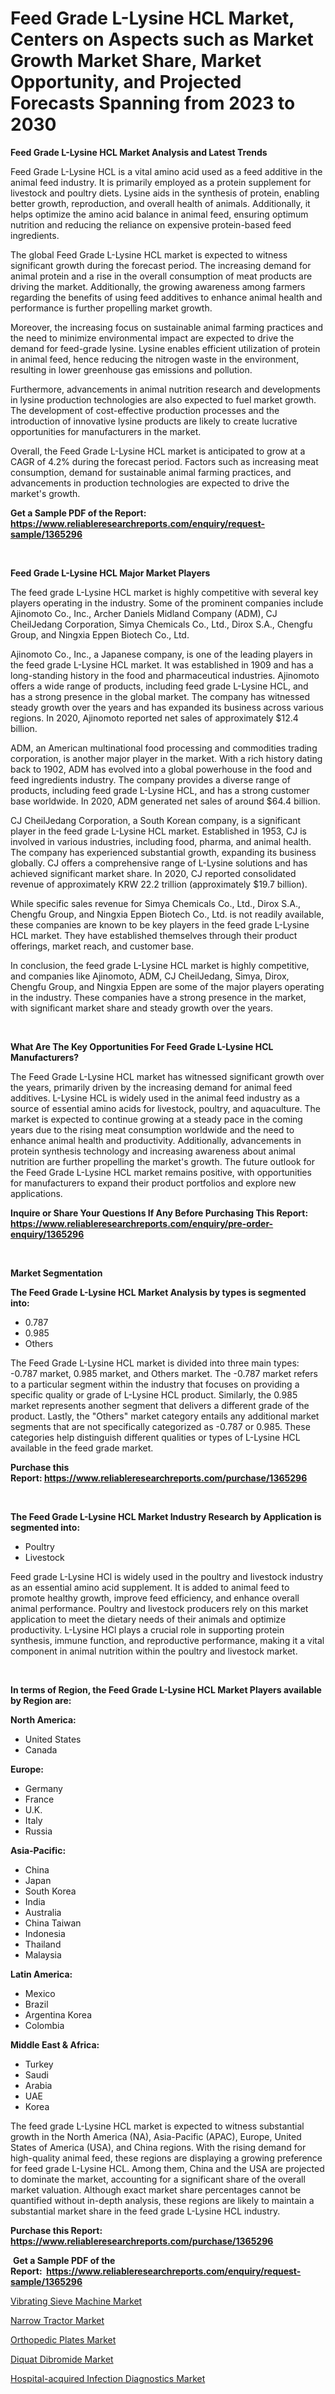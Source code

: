<p><h1>Feed Grade L-Lysine HCL Market, Centers on Aspects such as Market Growth Market Share, Market Opportunity, and Projected Forecasts Spanning from 2023 to 2030</h1></p><p><strong>Feed Grade L-Lysine HCL Market Analysis and Latest Trends</strong></p>
<p><p>Feed Grade L-Lysine HCL is a vital amino acid used as a feed additive in the animal feed industry. It is primarily employed as a protein supplement for livestock and poultry diets. Lysine aids in the synthesis of protein, enabling better growth, reproduction, and overall health of animals. Additionally, it helps optimize the amino acid balance in animal feed, ensuring optimum nutrition and reducing the reliance on expensive protein-based feed ingredients.</p><p>The global Feed Grade L-Lysine HCL market is expected to witness significant growth during the forecast period. The increasing demand for animal protein and a rise in the overall consumption of meat products are driving the market. Additionally, the growing awareness among farmers regarding the benefits of using feed additives to enhance animal health and performance is further propelling market growth.</p><p>Moreover, the increasing focus on sustainable animal farming practices and the need to minimize environmental impact are expected to drive the demand for feed-grade lysine. Lysine enables efficient utilization of protein in animal feed, hence reducing the nitrogen waste in the environment, resulting in lower greenhouse gas emissions and pollution.</p><p>Furthermore, advancements in animal nutrition research and developments in lysine production technologies are also expected to fuel market growth. The development of cost-effective production processes and the introduction of innovative lysine products are likely to create lucrative opportunities for manufacturers in the market.</p><p>Overall, the Feed Grade L-Lysine HCL market is anticipated to grow at a CAGR of 4.2% during the forecast period. Factors such as increasing meat consumption, demand for sustainable animal farming practices, and advancements in production technologies are expected to drive the market's growth.</p></p>
<p><strong>Get a Sample PDF of the Report:&nbsp; <a href="https://www.reliableresearchreports.com/enquiry/request-sample/1365296">https://www.reliableresearchreports.com/enquiry/request-sample/1365296</a></strong></p>
<p>&nbsp;</p>
<p><strong>Feed Grade L-Lysine HCL Major Market Players</strong></p>
<p><p>The feed grade L-Lysine HCL market is highly competitive with several key players operating in the industry. Some of the prominent companies include Ajinomoto Co., Inc., Archer Daniels Midland Company (ADM), CJ CheilJedang Corporation, Simya Chemicals Co., Ltd., Dirox S.A., Chengfu Group, and Ningxia Eppen Biotech Co., Ltd.</p><p>Ajinomoto Co., Inc., a Japanese company, is one of the leading players in the feed grade L-Lysine HCL market. It was established in 1909 and has a long-standing history in the food and pharmaceutical industries. Ajinomoto offers a wide range of products, including feed grade L-Lysine HCL, and has a strong presence in the global market. The company has witnessed steady growth over the years and has expanded its business across various regions. In 2020, Ajinomoto reported net sales of approximately $12.4 billion.</p><p>ADM, an American multinational food processing and commodities trading corporation, is another major player in the market. With a rich history dating back to 1902, ADM has evolved into a global powerhouse in the food and feed ingredients industry. The company provides a diverse range of products, including feed grade L-Lysine HCL, and has a strong customer base worldwide. In 2020, ADM generated net sales of around $64.4 billion.</p><p>CJ CheilJedang Corporation, a South Korean company, is a significant player in the feed grade L-Lysine HCL market. Established in 1953, CJ is involved in various industries, including food, pharma, and animal health. The company has experienced substantial growth, expanding its business globally. CJ offers a comprehensive range of L-Lysine solutions and has achieved significant market share. In 2020, CJ reported consolidated revenue of approximately KRW 22.2 trillion (approximately $19.7 billion).</p><p>While specific sales revenue for Simya Chemicals Co., Ltd., Dirox S.A., Chengfu Group, and Ningxia Eppen Biotech Co., Ltd. is not readily available, these companies are known to be key players in the feed grade L-Lysine HCL market. They have established themselves through their product offerings, market reach, and customer base.</p><p>In conclusion, the feed grade L-Lysine HCL market is highly competitive, and companies like Ajinomoto, ADM, CJ CheilJedang, Simya, Dirox, Chengfu Group, and Ningxia Eppen are some of the major players operating in the industry. These companies have a strong presence in the market, with significant market share and steady growth over the years.</p></p>
<p>&nbsp;</p>
<p><strong>What Are The Key Opportunities For Feed Grade L-Lysine HCL Manufacturers?</strong></p>
<p><p>The Feed Grade L-Lysine HCL market has witnessed significant growth over the years, primarily driven by the increasing demand for animal feed additives. L-Lysine HCL is widely used in the animal feed industry as a source of essential amino acids for livestock, poultry, and aquaculture. The market is expected to continue growing at a steady pace in the coming years due to the rising meat consumption worldwide and the need to enhance animal health and productivity. Additionally, advancements in protein synthesis technology and increasing awareness about animal nutrition are further propelling the market's growth. The future outlook for the Feed Grade L-Lysine HCL market remains positive, with opportunities for manufacturers to expand their product portfolios and explore new applications.</p></p>
<p><strong>Inquire or Share Your Questions If Any Before Purchasing This Report: <a href="https://www.reliableresearchreports.com/enquiry/pre-order-enquiry/1365296">https://www.reliableresearchreports.com/enquiry/pre-order-enquiry/1365296</a></strong></p>
<p>&nbsp;</p>
<p><strong>Market Segmentation</strong></p>
<p><strong>The Feed Grade L-Lysine HCL Market Analysis by types is segmented into:</strong></p>
<p><ul><li>0.787</li><li>0.985</li><li>Others</li></ul></p>
<p><p>The Feed Grade L-Lysine HCL market is divided into three main types: -0.787 market, 0.985 market, and Others market. The -0.787 market refers to a particular segment within the industry that focuses on providing a specific quality or grade of L-Lysine HCL product. Similarly, the 0.985 market represents another segment that delivers a different grade of the product. Lastly, the "Others" market category entails any additional market segments that are not specifically categorized as -0.787 or 0.985. These categories help distinguish different qualities or types of L-Lysine HCL available in the feed grade market.</p></p>
<p><strong>Purchase this Report:&nbsp;<a href="https://www.reliableresearchreports.com/purchase/1365296">https://www.reliableresearchreports.com/purchase/1365296</a></strong></p>
<p>&nbsp;</p>
<p><strong>The Feed Grade L-Lysine HCL Market Industry Research by Application is segmented into:</strong></p>
<p><ul><li>Poultry</li><li>Livestock</li></ul></p>
<p><p>Feed grade L-Lysine HCl is widely used in the poultry and livestock industry as an essential amino acid supplement. It is added to animal feed to promote healthy growth, improve feed efficiency, and enhance overall animal performance. Poultry and livestock producers rely on this market application to meet the dietary needs of their animals and optimize productivity. L-Lysine HCl plays a crucial role in supporting protein synthesis, immune function, and reproductive performance, making it a vital component in animal nutrition within the poultry and livestock market.</p></p>
<p>&nbsp;</p>
<p><strong>In terms of Region, the Feed Grade L-Lysine HCL Market Players available by Region are:</strong></p>
<p>
    <p> <strong> North America: </strong>
        <ul>
            <li>United States</li>
            <li>Canada</li>
        </ul>
        </p> 
    <p> <strong> Europe: </strong>
        <ul>
            <li>Germany</li>
            <li>France</li>
            <li>U.K.</li>
            <li>Italy</li>
            <li>Russia</li>
        </ul>
        </p> 
    <p> <strong> Asia-Pacific: </strong>
        <ul>
            <li>China</li>
            <li>Japan</li>
            <li>South Korea</li>
            <li>India</li>
            <li>Australia</li>
            <li>China Taiwan</li>
            <li>Indonesia</li>
            <li>Thailand</li>
            <li>Malaysia</li>
        </ul>
        </p> 
    <p> <strong> Latin America: </strong>
        <ul>
            <li>Mexico</li>
            <li>Brazil</li>
            <li>Argentina Korea</li>
            <li>Colombia</li>
        </ul>
        </p> 
    <p> <strong> Middle East & Africa: </strong>
        <ul>
            <li>Turkey</li>
            <li>Saudi</li>
            <li>Arabia</li>
            <li>UAE</li>
            <li>Korea</li>
        </ul>
    </p>
    </p>
<p><p>The feed grade L-Lysine HCL market is expected to witness substantial growth in the North America (NA), Asia-Pacific (APAC), Europe, United States of America (USA), and China regions. With the rising demand for high-quality animal feed, these regions are displaying a growing preference for feed grade L-Lysine HCL. Among them, China and the USA are projected to dominate the market, accounting for a significant share of the overall market valuation. Although exact market share percentages cannot be quantified without in-depth analysis, these regions are likely to maintain a substantial market share in the feed grade L-Lysine HCL industry.</p></p>
<p><strong>Purchase this Report: <a href="https://www.reliableresearchreports.com/purchase/1365296">https://www.reliableresearchreports.com/purchase/1365296</a></strong></p>
<p>&nbsp;<strong>Get a Sample PDF of the Report:&nbsp;&nbsp;<a href="https://www.reliableresearchreports.com/enquiry/request-sample/1365296">https://www.reliableresearchreports.com/enquiry/request-sample/1365296</a></strong></p>
<p><strong></strong></p>
<p><p><a href="https://www.linkedin.com/pulse/decoding-vibrating-sieve-machine-market-deep-dive-latest-idshe/">Vibrating Sieve Machine Market</a></p><p><a href="https://www.linkedin.com/pulse/narrow-tractor-market-share-amp-new-trends-analysis-report-bskue/">Narrow Tractor Market</a></p><p><a href="https://medium.com/@isomjohnson/orthopedic-plates-market-size-cagr-trends-2024-2030-2636349391a8">Orthopedic Plates Market</a></p><p><a href="https://github.com/gdfhhhj/Market-Research-Report-List-1/blob/main/diquat-dibromide-market.md">Diquat Dibromide Market</a></p><p><a href="https://medium.com/@lindabrewer15/hospital-acquired-infection-diagnostics-market-size-growth-forecast-2023-2030-a24a0267c655">Hospital-acquired Infection Diagnostics Market</a></p></p>